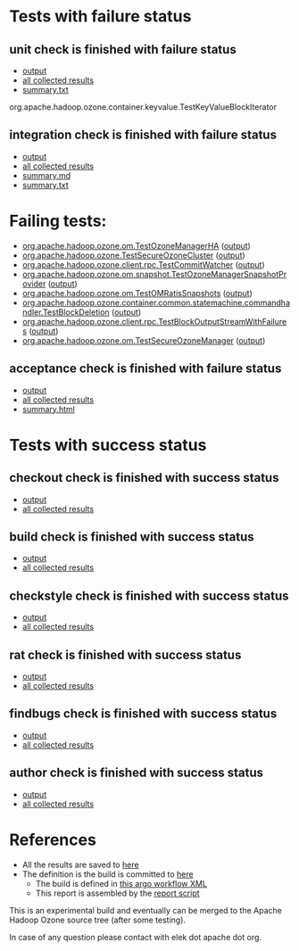 # Tests with failure status

## unit check is finished with failure status

   * [output](https://raw.githubusercontent.com/elek/ozone-ci/master/pr/pr-hdds-2007-wqvw6/unit/output.log)
   * [all collected results](https://github.com/elek/ozone-ci/tree/master/pr/pr-hdds-2007-wqvw6/unit)
   * [summary.txt](https://github.com/elek/ozone-ci/tree/master/pr/pr-hdds-2007-wqvw6/unit/summary.txt)

org.apache.hadoop.ozone.container.keyvalue.TestKeyValueBlockIterator

## integration check is finished with failure status

   * [output](https://raw.githubusercontent.com/elek/ozone-ci/master/pr/pr-hdds-2007-wqvw6/integration/output.log)
   * [all collected results](https://github.com/elek/ozone-ci/tree/master/pr/pr-hdds-2007-wqvw6/integration)
   * [summary.md](https://github.com/elek/ozone-ci/tree/master/pr/pr-hdds-2007-wqvw6/integration/summary.md)
   * [summary.txt](https://github.com/elek/ozone-ci/tree/master/pr/pr-hdds-2007-wqvw6/integration/summary.txt)

# Failing tests: 

 * [org.apache.hadoop.ozone.om.TestOzoneManagerHA](hadoop-ozone/integration-test/org.apache.hadoop.ozone.om.TestOzoneManagerHA.txt) ([output](hadoop-ozone/integration-test/org.apache.hadoop.ozone.om.TestOzoneManagerHA-output.txt/))
 * [org.apache.hadoop.ozone.TestSecureOzoneCluster](hadoop-ozone/integration-test/org.apache.hadoop.ozone.TestSecureOzoneCluster.txt) ([output](hadoop-ozone/integration-test/org.apache.hadoop.ozone.TestSecureOzoneCluster-output.txt/))
 * [org.apache.hadoop.ozone.client.rpc.TestCommitWatcher](hadoop-ozone/integration-test/org.apache.hadoop.ozone.client.rpc.TestCommitWatcher.txt) ([output](hadoop-ozone/integration-test/org.apache.hadoop.ozone.client.rpc.TestCommitWatcher-output.txt/))
 * [org.apache.hadoop.ozone.om.snapshot.TestOzoneManagerSnapshotProvider](hadoop-ozone/integration-test/org.apache.hadoop.ozone.om.snapshot.TestOzoneManagerSnapshotProvider.txt) ([output](hadoop-ozone/integration-test/org.apache.hadoop.ozone.om.snapshot.TestOzoneManagerSnapshotProvider-output.txt/))
 * [org.apache.hadoop.ozone.om.TestOMRatisSnapshots](hadoop-ozone/integration-test/org.apache.hadoop.ozone.om.TestOMRatisSnapshots.txt) ([output](hadoop-ozone/integration-test/org.apache.hadoop.ozone.om.TestOMRatisSnapshots-output.txt/))
 * [org.apache.hadoop.ozone.container.common.statemachine.commandhandler.TestBlockDeletion](hadoop-ozone/integration-test/org.apache.hadoop.ozone.container.common.statemachine.commandhandler.TestBlockDeletion.txt) ([output](hadoop-ozone/integration-test/org.apache.hadoop.ozone.container.common.statemachine.commandhandler.TestBlockDeletion-output.txt/))
 * [org.apache.hadoop.ozone.client.rpc.TestBlockOutputStreamWithFailures](hadoop-ozone/integration-test/org.apache.hadoop.ozone.client.rpc.TestBlockOutputStreamWithFailures.txt) ([output](hadoop-ozone/integration-test/org.apache.hadoop.ozone.client.rpc.TestBlockOutputStreamWithFailures-output.txt/))
 * [org.apache.hadoop.ozone.om.TestSecureOzoneManager](hadoop-ozone/integration-test/org.apache.hadoop.ozone.om.TestSecureOzoneManager.txt) ([output](hadoop-ozone/integration-test/org.apache.hadoop.ozone.om.TestSecureOzoneManager-output.txt/))

## acceptance check is finished with failure status

   * [output](https://raw.githubusercontent.com/elek/ozone-ci/master/pr/pr-hdds-2007-wqvw6/acceptance/output.log)
   * [all collected results](https://github.com/elek/ozone-ci/tree/master/pr/pr-hdds-2007-wqvw6/acceptance)
   * [summary.html](https://elek.github.io/ozone-ci/pr/pr-hdds-2007-wqvw6/acceptance/summary.html)



# Tests with success status

## checkout check is finished with success status

   * [output](https://raw.githubusercontent.com/elek/ozone-ci/master/pr/pr-hdds-2007-wqvw6/checkout/output.log)
   * [all collected results](https://github.com/elek/ozone-ci/tree/master/pr/pr-hdds-2007-wqvw6/checkout)


## build check is finished with success status

   * [output](https://raw.githubusercontent.com/elek/ozone-ci/master/pr/pr-hdds-2007-wqvw6/build/output.log)
   * [all collected results](https://github.com/elek/ozone-ci/tree/master/pr/pr-hdds-2007-wqvw6/build)


## checkstyle check is finished with success status

   * [output](https://raw.githubusercontent.com/elek/ozone-ci/master/pr/pr-hdds-2007-wqvw6/checkstyle/output.log)
   * [all collected results](https://github.com/elek/ozone-ci/tree/master/pr/pr-hdds-2007-wqvw6/checkstyle)


## rat check is finished with success status

   * [output](https://raw.githubusercontent.com/elek/ozone-ci/master/pr/pr-hdds-2007-wqvw6/rat/output.log)
   * [all collected results](https://github.com/elek/ozone-ci/tree/master/pr/pr-hdds-2007-wqvw6/rat)


## findbugs check is finished with success status

   * [output](https://raw.githubusercontent.com/elek/ozone-ci/master/pr/pr-hdds-2007-wqvw6/findbugs/output.log)
   * [all collected results](https://github.com/elek/ozone-ci/tree/master/pr/pr-hdds-2007-wqvw6/findbugs)


## author check is finished with success status

   * [output](https://raw.githubusercontent.com/elek/ozone-ci/master/pr/pr-hdds-2007-wqvw6/author/output.log)
   * [all collected results](https://github.com/elek/ozone-ci/tree/master/pr/pr-hdds-2007-wqvw6/author)




# References

 * All the results are saved to [here](https://github.com/elek/ozone-ci/tree/master/pr/pr-hdds-2007-wqvw6/)
 * The definition is the build is committed to [here](https://github.com/elek/argo-ozone)
    * The build is defined in [this argo workflow XML](https://github.com/elek/argo-ozone/blob/master/ozone-build.yaml)
    * This report is assembled by the [report script](https://github.com/elek/argo-ozone/blob/master/scripts/report.sh)

This is an experimental build and eventually can be merged to the Apache Hadoop Ozone source tree (after some testing).

In case of any question please contact with elek dot apache dot org.
